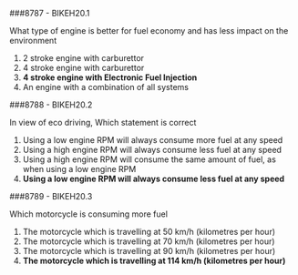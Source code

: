 ###8787 - BIKEH20.1

What type of engine is better for fuel economy and has less impact on the environment

1.  2 stroke engine with carburettor 
2.  4 stroke engine with carburettor 
3.  **4 stroke engine with Electronic Fuel Injection** 
4.  An engine with a combination of all systems 


###8788 - BIKEH20.2

In view of eco driving, Which statement is correct

1.  Using a low engine RPM will always consume more fuel at any speed 
2.  Using a high engine RPM will always consume less fuel at any speed 
3.  Using a high engine RPM will consume the same amount of fuel, as when using a low engine RPM 
4.  **Using a low engine RPM will always consume less fuel at any speed**


###8789 - BIKEH20.3

Which motorcycle is consuming more fuel

1.  The motorcycle which is travelling at 50 km/h (kilometres per hour) 
2.  The motorcycle which is travelling at 70 km/h (kilometres per hour) 
3.  The motorcycle which is travelling at 90 km/h (kilometres per hour) 
4.  **The motorcycle which is travelling at 114 km/h (kilometres per hour)** 



